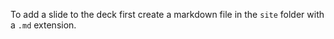 To add a slide to the deck first create a markdown file in the `site` folder with a `.md` extension.

